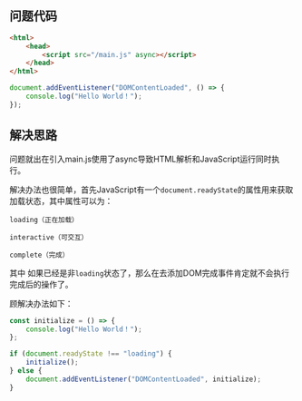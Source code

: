 ## 问题代码

```html index.html
<html>
    <head>
        <script src="/main.js" async></script>
    </head>
</html>
```

```javascript main.js
document.addEventListener("DOMContentLoaded", () => {
    console.log("Hello World！");
});
```

## 解决思路

问题就出在引入main.js使用了async导致HTML解析和JavaScript运行同时执行。

解决办法也很简单，首先JavaScript有一个`document.readyState`的属性用来获取加载状态，其中属性可以为：

```plaintext
loading（正在加载）

interactive（可交互）

complete（完成）
```

其中 如果已经是非`loading`状态了，那么在去添加DOM完成事件肯定就不会执行完成后的操作了。

顾解决办法如下：

```javascript main.js
const initialize = () => {
    console.log("Hello World！");
};

if (document.readyState !== "loading") {
    initialize();
} else {
    document.addEventListener("DOMContentLoaded", initialize);
}
```
